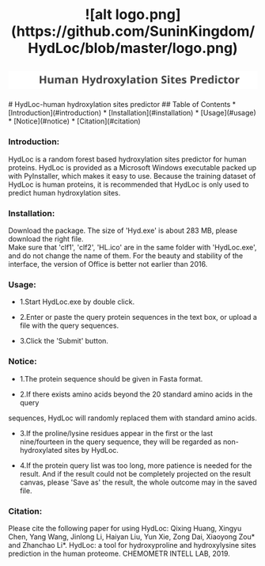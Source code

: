 <h1 align="center">
![alt logo.png](https://github.com/SuninKingdom/HydLoc/blob/master/logo.png)
</h1>
<h2 align="center">
  <img alt="internal title" src="internal title.svg">
</h2>
# HydLoc-human hydroxylation sites predictor
## Table of Contents
* [Introduction](#introduction)
* [Installation](#installation)
* [Usage](#usage)
* [Notice](#notice)
* [Citation](#citation)

### Introduction:

HydLoc is a random forest based hydroxylation sites predictor for human proteins. HydLoc is provided as 
a Microsoft Windows executable packed up with PyInstaller, which makes it easy to use. Because the 
training dataset of HydLoc is human proteins, it is recommended that HydLoc is only used to predict 
human hydroxylation sites.

### Installation:

Download the package. The size of 'Hyd.exe' is about 283 MB, please download the right file.  
Make sure that 'clf1', 'clf2', 'HL.ico' are in the same folder with 'HydLoc.exe', and do not
change the name of them. For the beauty and stability of the interface, the version of Office 
is better not earlier than 2016.

### Usage:

* 1.Start HydLoc.exe by double click.

* 2.Enter or paste the query protein sequences in the text box, or upload a file with the query sequences.

* 3.Click the 'Submit' button.

### Notice:

* 1.The protein sequence should be given in Fasta format.

* 2.If there exists amino acids beyond the 20 standard amino acids in the query

sequences, HydLoc will randomly replaced them with standard amino acids. 

* 3.If the proline/lysine residues appear in the first or the last nine/fourteen in the query sequence, 
they will be regarded as non-hydroxylated sites by HydLoc. 

* 4.If the protein query list was too long, more patience is needed for the result.
And if the result could not be completely projected on the result canvas, please 'Save 
as' the result, the whole outcome may in the saved file.

### Citation:

Please cite the following paper for using HydLoc:
Qixing Huang, Xingyu Chen, Yang Wang, Jinlong Li, Haiyan Liu,
Yun Xie, Zong Dai, Xiaoyong Zou* and Zhanchao Li*. HydLoc: a 
tool for hydroxyproline and hydroxylysine sites prediction in 
the human proteome. CHEMOMETR INTELL LAB, 2019.
